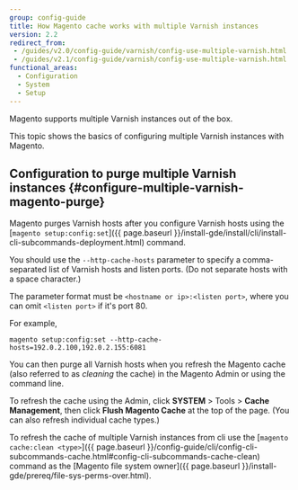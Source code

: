 ```yaml
---
group: config-guide
title: How Magento cache works with multiple Varnish instances
version: 2.2
redirect_from:
 - /guides/v2.0/config-guide/varnish/config-use-multiple-varnish.html
 - /guides/v2.1/config-guide/varnish/config-use-multiple-varnish.html
functional_areas:
  - Configuration
  - System
  - Setup
---
```

Magento supports multiple Varnish instances out of the box.

This topic shows the basics of configuring multiple Varnish instances with Magento.

## Configuration to purge multiple Varnish instances {#configure-multiple-varnish-magento-purge}

Magento purges Varnish hosts after you configure Varnish hosts using the [`magento setup:config:set`]({{ page.baseurl }}/install-gde/install/cli/install-cli-subcommands-deployment.html) command.

You should use the `--http-cache-hosts` parameter to specify a comma-separated list of Varnish hosts and listen ports. (Do not separate hosts with a space character.)

The parameter format must be `<hostname or ip>:<listen port>`, where you can omit `<listen port>` if it's port 80.

For example,

	magento setup:config:set --http-cache-hosts=192.0.2.100,192.0.2.155:6081

You can then purge all Varnish hosts when you refresh the Magento cache (also referred to as *cleaning* the cache) in the Magento Admin or using the command line.

To refresh the cache using the Admin, click **SYSTEM** > Tools > **Cache Management**, then click **Flush Magento Cache** at the top of the page. (You can also refresh individual cache types.)

To refresh the cache of multiple Varnish instances from cli use the [`magento cache:clean <type>`]({{ page.baseurl }}/config-guide/cli/config-cli-subcommands-cache.html#config-cli-subcommands-cache-clean) command as the [Magento file system owner]({{ page.baseurl }}/install-gde/prereq/file-sys-perms-over.html).
